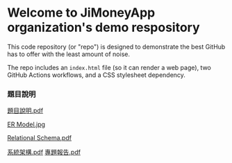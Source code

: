# Welcome to JiMoneyApp organization's demo respository
This code repository (or "repo") is designed to demonstrate the best GitHub has to offer with the least amount of noise.

The repo includes an `index.html` file (so it can render a web page), two GitHub Actions workflows, and a CSS stylesheet dependency.


### 題目說明
[題目說明.pdf](https://github.com/JiMoneyApp/demo-repository/files/15285517/default.pdf)

[ER Model.jpg](https://github.com/JiMoneyApp/demo-repository/assets/94699377/92352eed-19e6-492f-87a4-099f1ea399c9)

[Relational Schema.pdf](https://github.com/JiMoneyApp/demo-repository/files/15402544/Relational.Schema.pdf)

[系統架構.pdf](https://github.com/JiMoneyApp/demo-repository/files/15447842/default.pdf)
[專題報告.pdf](https://github.com/user-attachments/files/15917310/default.pdf)
